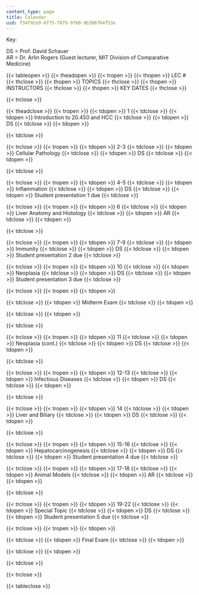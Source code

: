 ```yaml
---
content_type: page
title: Calendar
uid: f34f92e9-8f75-f879-9f60-9b306764f53e
---
```


Key:

DS = Prof. David Schauer  
AR = Dr. Arlin Rogers (Guest lecturer, MIT Division of Comparative Medicine)

{{< tableopen >}}
{{< theadopen >}}
{{< tropen >}}
{{< thopen >}}
LEC #
{{< thclose >}}
{{< thopen >}}
TOPICS
{{< thclose >}}
{{< thopen >}}
INSTRUCTORS
{{< thclose >}}
{{< thopen >}}
KEY DATES
{{< thclose >}}

{{< trclose >}}

{{< theadclose >}}
{{< tropen >}}
{{< tdopen >}}
1
{{< tdclose >}}
{{< tdopen >}}
Introduction to 20.450 and HCC
{{< tdclose >}}
{{< tdopen >}}
DS
{{< tdclose >}}
{{< tdopen >}}

{{< tdclose >}}

{{< trclose >}}
{{< tropen >}}
{{< tdopen >}}
2-3
{{< tdclose >}}
{{< tdopen >}}
Cellular Pathology
{{< tdclose >}}
{{< tdopen >}}
DS
{{< tdclose >}}
{{< tdopen >}}

{{< tdclose >}}

{{< trclose >}}
{{< tropen >}}
{{< tdopen >}}
4-5
{{< tdclose >}}
{{< tdopen >}}
Inflammation
{{< tdclose >}}
{{< tdopen >}}
DS
{{< tdclose >}}
{{< tdopen >}}
Student presentation 1 due
{{< tdclose >}}

{{< trclose >}}
{{< tropen >}}
{{< tdopen >}}
6
{{< tdclose >}}
{{< tdopen >}}
Liver Anatomy and Histology
{{< tdclose >}}
{{< tdopen >}}
AR
{{< tdclose >}}
{{< tdopen >}}

{{< tdclose >}}

{{< trclose >}}
{{< tropen >}}
{{< tdopen >}}
7-9
{{< tdclose >}}
{{< tdopen >}}
Immunity
{{< tdclose >}}
{{< tdopen >}}
DS
{{< tdclose >}}
{{< tdopen >}}
Student presentation 2 due
{{< tdclose >}}

{{< trclose >}}
{{< tropen >}}
{{< tdopen >}}
10
{{< tdclose >}}
{{< tdopen >}}
Neoplasia
{{< tdclose >}}
{{< tdopen >}}
DS
{{< tdclose >}}
{{< tdopen >}}
Student presentation 3 due
{{< tdclose >}}

{{< trclose >}}
{{< tropen >}}
{{< tdopen >}}

{{< tdclose >}}
{{< tdopen >}}
Midterm Exam
{{< tdclose >}}
{{< tdopen >}}

{{< tdclose >}}
{{< tdopen >}}

{{< tdclose >}}

{{< trclose >}}
{{< tropen >}}
{{< tdopen >}}
11
{{< tdclose >}}
{{< tdopen >}}
Neoplasia (cont.)
{{< tdclose >}}
{{< tdopen >}}
DS
{{< tdclose >}}
{{< tdopen >}}

{{< tdclose >}}

{{< trclose >}}
{{< tropen >}}
{{< tdopen >}}
12-13
{{< tdclose >}}
{{< tdopen >}}
Infectious Diseases
{{< tdclose >}}
{{< tdopen >}}
DS
{{< tdclose >}}
{{< tdopen >}}

{{< tdclose >}}

{{< trclose >}}
{{< tropen >}}
{{< tdopen >}}
14
{{< tdclose >}}
{{< tdopen >}}
Liver and Biliary
{{< tdclose >}}
{{< tdopen >}}
DS
{{< tdclose >}}
{{< tdopen >}}

{{< tdclose >}}

{{< trclose >}}
{{< tropen >}}
{{< tdopen >}}
15-16
{{< tdclose >}}
{{< tdopen >}}
Hepatocarcinogenesis
{{< tdclose >}}
{{< tdopen >}}
DS
{{< tdclose >}}
{{< tdopen >}}
Student presentation 4 due
{{< tdclose >}}

{{< trclose >}}
{{< tropen >}}
{{< tdopen >}}
17-18
{{< tdclose >}}
{{< tdopen >}}
Animal Models
{{< tdclose >}}
{{< tdopen >}}
AR
{{< tdclose >}}
{{< tdopen >}}

{{< tdclose >}}

{{< trclose >}}
{{< tropen >}}
{{< tdopen >}}
19-22
{{< tdclose >}}
{{< tdopen >}}
Special Topic
{{< tdclose >}}
{{< tdopen >}}
DS
{{< tdclose >}}
{{< tdopen >}}
Student presentation 5 due
{{< tdclose >}}

{{< trclose >}}
{{< tropen >}}
{{< tdopen >}}

{{< tdclose >}}
{{< tdopen >}}
Final Exam
{{< tdclose >}}
{{< tdopen >}}

{{< tdclose >}}
{{< tdopen >}}

{{< tdclose >}}

{{< trclose >}}

{{< tableclose >}}